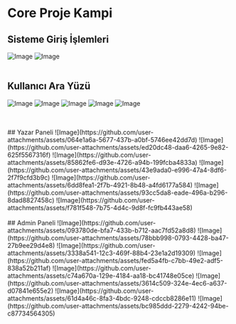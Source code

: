 # Core Proje Kampi

## Sisteme Giriş İşlemleri 
![Image](https://github.com/user-attachments/assets/66091cf0-1cda-473c-82b8-39f4d2a0fd5a)
![Image](https://github.com/user-attachments/assets/378a3989-6e4c-46c0-b755-59a0f8ee9f92)
<br/>
<br/>
## Kullanıcı Ara Yüzü
![Image](https://github.com/user-attachments/assets/3c159837-3c3e-4ffc-8117-2128dc607402)
![Image](https://github.com/user-attachments/assets/b82b9ec6-490e-4804-9d6f-224c603c6d81)
![Image](https://github.com/user-attachments/assets/c9493e6d-3d37-4c94-b4ed-dd0a2e225618)
![Image](https://github.com/user-attachments/assets/87c5c404-514c-4d4a-8e63-4f0f5a159dc9)
![Image](https://github.com/user-attachments/assets/c2f061a5-7a93-4fa2-8e32-0d01d831c3eb)

<br/>
<br/>
## Yazar Paneli 
![Image](https://github.com/user-attachments/assets/064e1a6a-5677-437b-a0bf-5746ee42dd7d)
![Image](https://github.com/user-attachments/assets/ed20dc48-daa6-4265-9e82-625f5567316f)
![Image](https://github.com/user-attachments/assets/85862fe6-d93e-4726-a94b-199fcba4833a)
![Image](https://github.com/user-attachments/assets/43e9ada0-e996-47a4-8df6-2f7f9cfd3b9c)
![Image](https://github.com/user-attachments/assets/6dd8fea1-2f7b-4921-8b48-a4fd6177a584)
![Image](https://github.com/user-attachments/assets/93cc5da8-eade-496a-b296-8dad8827458c)
![Image](https://github.com/user-attachments/assets/f781f548-7b75-4d4c-9d8f-fc9fb443ae58)

<br/>
<br/>
## Admin Paneli 
![Image](https://github.com/user-attachments/assets/093780de-bfa7-433b-b712-aac7fd52a8d8)
![Image](https://github.com/user-attachments/assets/78bbb998-0793-4428-ba47-27b9ee29d4e8)
![Image](https://github.com/user-attachments/assets/3338a541-12c3-469f-88b4-23e1a2d19309)
![Image](https://github.com/user-attachments/assets/fed5a4fb-c7bb-49e2-adf5-838a52b211af)
![Image](https://github.com/user-attachments/assets/c74a670a-129e-4184-aa18-bc41748e05ce)
![Image](https://github.com/user-attachments/assets/3614c509-324e-4ec6-a637-d07841e655e2)
![Image](https://github.com/user-attachments/assets/61d4a46c-8fa3-4bdc-9248-cdccb8286e11)
![Image](https://github.com/user-attachments/assets/bc985ddd-2279-4242-94be-c87734564305)

